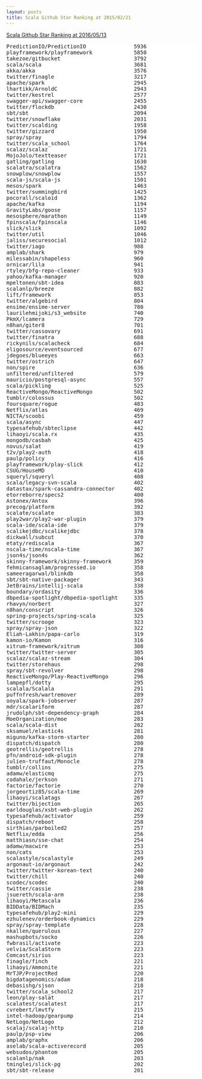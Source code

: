 ```yaml
---
layout: posts
title: Scala Github Star Ranking at 2015/02/21
---
```

[Scala Github Star Ranking at 2016/05/13](/2016/05/13/scala-repository-github-star-ranking.html)  
<pre style="background-color: white;border: none;">
PredictionIO/PredictionIO               5936
playframework/playframework             5850
takezoe/gitbucket                       3792
scala/scala                             3681
akka/akka                               3576
twitter/finagle                         3217
apache/spark                            2945
lhartikk/ArnoldC                        2943
twitter/kestrel                         2577
swagger-api/swagger-core                2455
twitter/flockdb                         2430
sbt/sbt                                 2094
twitter/snowflake                       2031
twitter/scalding                        1958
twitter/gizzard                         1950
spray/spray                             1794
twitter/scala_school                    1764
scalaz/scalaz                           1721
MojoJolo/textteaser                     1721
gatling/gatling                         1630
scalatra/scalatra                       1562
snowplow/snowplow                       1557
scala-js/scala-js                       1501
mesos/spark                             1463
twitter/summingbird                     1425
pocorall/scaloid                        1362
apache/kafka                            1194
GravityLabs/goose                       1157
mesosphere/marathon                     1149
fpinscala/fpinscala                     1146
slick/slick                             1092
twitter/util                            1046
jaliss/securesocial                     1012
twitter/iago                            988
amplab/shark                            979
milessabin/shapeless                    960
ornicar/lila                            941
rtyley/bfg-repo-cleaner                 933
yahoo/kafka-manager                     920
mpeltonen/sbt-idea                      883
scalanlp/breeze                         882
lift/framework                          853
twitter/algebird                        804
ensime/ensime-server                    780
laurilehmijoki/s3_website               740
PkmX/lcamera                            729
n8han/giter8                            701
twitter/cassovary                       691
twitter/finatra                         688
rickynils/scalacheck                    684
eligosource/eventsourced                677
jdegoes/blueeyes                        663
twitter/ostrich                         647
non/spire                               636
unfiltered/unfiltered                   579
mauricio/postgresql-async               557
scala/pickling                          525
ReactiveMongo/ReactiveMongo             502
tumblr/colossus                         502
foursquare/rogue                        483
Netflix/atlas                           469
NICTA/scoobi                            459
scala/async                             447
typesafehub/sbteclipse                  442
lihaoyi/scala.rx                        435
mongodb/casbah                          425
novus/salat                             419
t2v/play2-auth                          418
paulp/policy                            416
playframework/play-slick                412
CSUG/HouseMD                            410
squeryl/squeryl                         408
scala/legacy-svn-scala                  402
datastax/spark-cassandra-connector      402
etorreborre/specs2                      400
Astonex/Antox                           396
precog/platform                         392
scalate/scalate                         383
play2war/play2-war-plugin               379
scala-ide/scala-ide                     379
scalikejdbc/scalikejdbc                 378
dickwall/subcut                         370
etaty/rediscala                         367
nscala-time/nscala-time                 367
json4s/json4s                           362
skinny-framework/skinny-framework       359
fehmicansaglam/progressed.io            358
sameeragarwal/blinkdb                   358
sbt/sbt-native-packager                 343
JetBrains/intellij-scala                338
boundary/ordasity                       336
dbpedia-spotlight/dbpedia-spotlight     335
rhavyn/norbert                          327
n8han/conscript                         326
spring-projects/spring-scala            325
twitter/scrooge                         323
spray/spray-json                        322
Eliah-Lakhin/papa-carlo                 319
kamon-io/Kamon                          316
xitrum-framework/xitrum                 308
twitter/twitter-server                  305
scalaz/scalaz-stream                    304
twitter/storehaus                       298
spray/sbt-revolver                      298
ReactiveMongo/Play-ReactiveMongo        296
lampepfl/dotty                          295
scalala/Scalala                         291
puffnfresh/wartremover                  289
ooyala/spark-jobserver                  287
mdr/scalariform                         287
jrudolph/sbt-dependency-graph           284
MoeOrganization/moe                     283
scala/scala-dist                        282
sksamuel/elastic4s                      281
miguno/kafka-storm-starter              280
dispatch/dispatch                       280
geotrellis/geotrellis                   278
pfn/android-sdk-plugin                  278
julien-truffaut/Monocle                 278
tumblr/collins                          275
adamw/elasticmq                         275
codahale/jerkson                        271
factorie/factorie                       270
jorgeortiz85/scala-time                 269
lihaoyi/scalatags                       267
twitter/bijection                       265
earldouglas/xsbt-web-plugin             262
typesafehub/activator                   259
dispatch/reboot                         258
sirthias/parboiled2                     257
Netflix/edda                            256
matthiasn/sse-chat                      254
adamw/macwire                           253
non/cats                                253
scalastyle/scalastyle                   249
argonaut-io/argonaut                    242
twitter/twitter-korean-text             240
twitter/chill                           240
scodec/scodec                           240
twitter/cassie                          238
jsuereth/scala-arm                      238
lihaoyi/Metascala                       236
BIDData/BIDMach                         235
typesafehub/play2-mini                  229
ezhulenev/orderbook-dynamics            229
spray/spray-template                    228
nkallen/querulous                       227
mashupbots/socko                        226
fwbrasil/activate                       223
velvia/ScalaStorm                       223
Comcast/sirius                          223
finagle/finch                           221
lihaoyi/Ammonite                        221
MrTJP/ProjectRed                        220
bigdatagenomics/adam                    218
debasishg/sjson                         218
twitter/scala_school2                   217
leon/play-salat                         217
scalatest/scalatest                     217
cvrebert/lmvtfy                         215
intel-hadoop/gearpump                   214
NetLogo/NetLogo                         212
scalaj/scalaj-http                      210
paulp/psp-view                          206
amplab/graphx                           206
aselab/scala-activerecord               205
websudos/phantom                        205
scalanlp/nak                            203
tminglei/slick-pg                       202
sbt/sbt-release                         201
</pre>
